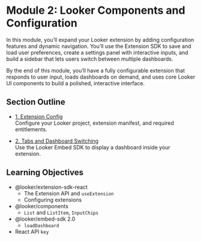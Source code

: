 # Module 2: Looker Components and Configuration

In this module, you’ll expand your Looker extension by adding configuration features and dynamic navigation. You’ll use the Extension SDK to save and load user preferences, create a settings panel with interactive inputs, and build a sidebar that lets users switch between multiple dashboards.

By the end of this module, you’ll have a fully configurable extension that responds to user input, loads dashboards on demand, and uses core Looker UI components to build a polished, interactive interface.

## Section Outline

- [1. Extension Config](1-extension-config.md)  
  Configure your Looker project, extension manifest, and required entitlements.

- [2. Tabs and Dashboard Switching](2-tabs-and-dashboard-switching.md)  
  Use the Looker Embed SDK to display a dashboard inside your extension.

## Learning Objectives

- @looker/extension-sdk-react
  - The Extension API and `useExtension`
  - Configuring extensions
- @looker/components
  - `List` and `ListItem`, `InputChips`
- @looker/embed-sdk 2.0
  - `loadDashboard`
- React API `key`
